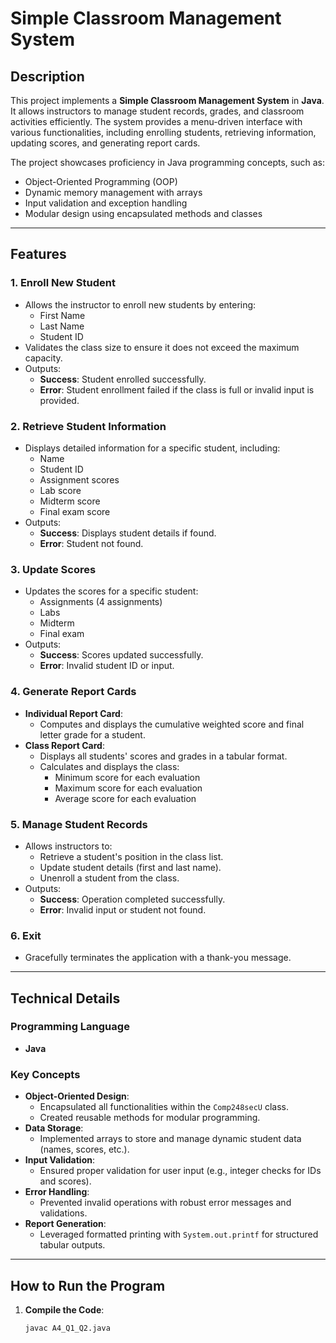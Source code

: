 # Simple Classroom Management System

## Description
This project implements a **Simple Classroom Management System** in **Java**. It allows instructors to manage student records, grades, and classroom activities efficiently. The system provides a menu-driven interface with various functionalities, including enrolling students, retrieving information, updating scores, and generating report cards.

The project showcases proficiency in Java programming concepts, such as:
- Object-Oriented Programming (OOP)
- Dynamic memory management with arrays
- Input validation and exception handling
- Modular design using encapsulated methods and classes

---

## Features
### 1. Enroll New Student
- Allows the instructor to enroll new students by entering:
  - First Name
  - Last Name
  - Student ID
- Validates the class size to ensure it does not exceed the maximum capacity.
- Outputs:
  - **Success**: Student enrolled successfully.
  - **Error**: Student enrollment failed if the class is full or invalid input is provided.

### 2. Retrieve Student Information
- Displays detailed information for a specific student, including:
  - Name
  - Student ID
  - Assignment scores
  - Lab score
  - Midterm score
  - Final exam score
- Outputs:
  - **Success**: Displays student details if found.
  - **Error**: Student not found.

### 3. Update Scores
- Updates the scores for a specific student:
  - Assignments (4 assignments)
  - Labs
  - Midterm
  - Final exam
- Outputs:
  - **Success**: Scores updated successfully.
  - **Error**: Invalid student ID or input.

### 4. Generate Report Cards
- **Individual Report Card**:
  - Computes and displays the cumulative weighted score and final letter grade for a student.
- **Class Report Card**:
  - Displays all students' scores and grades in a tabular format.
  - Calculates and displays the class:
    - Minimum score for each evaluation
    - Maximum score for each evaluation
    - Average score for each evaluation

### 5. Manage Student Records
- Allows instructors to:
  - Retrieve a student's position in the class list.
  - Update student details (first and last name).
  - Unenroll a student from the class.
- Outputs:
  - **Success**: Operation completed successfully.
  - **Error**: Invalid input or student not found.

### 6. Exit
- Gracefully terminates the application with a thank-you message.

---

## Technical Details
### Programming Language
- **Java**

### Key Concepts
- **Object-Oriented Design**:
  - Encapsulated all functionalities within the `Comp248secU` class.
  - Created reusable methods for modular programming.
- **Data Storage**:
  - Implemented arrays to store and manage dynamic student data (names, scores, etc.).
- **Input Validation**:
  - Ensured proper validation for user input (e.g., integer checks for IDs and scores).
- **Error Handling**:
  - Prevented invalid operations with robust error messages and validations.
- **Report Generation**:
  - Leveraged formatted printing with `System.out.printf` for structured tabular outputs.

---

## How to Run the Program
1. **Compile the Code**:
   ```bash
   javac A4_Q1_Q2.java
